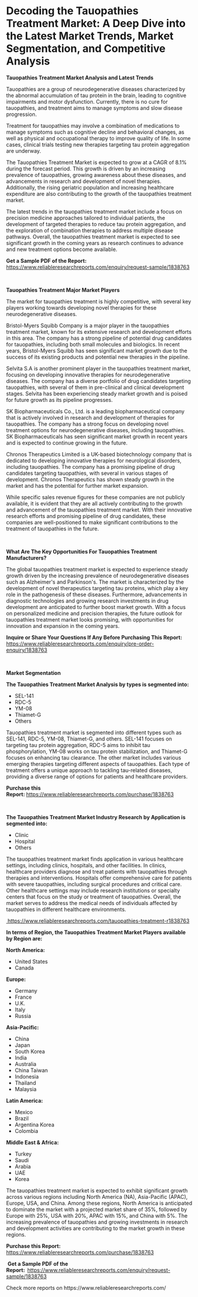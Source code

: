 <p><h1>Decoding the Tauopathies Treatment Market: A Deep Dive into the Latest Market Trends, Market Segmentation, and Competitive Analysis</h1></p><p><strong>Tauopathies Treatment Market Analysis and Latest Trends</strong></p>
<p><p>Tauopathies are a group of neurodegenerative diseases characterized by the abnormal accumulation of tau protein in the brain, leading to cognitive impairments and motor dysfunction. Currently, there is no cure for tauopathies, and treatment aims to manage symptoms and slow disease progression.</p><p>Treatment for tauopathies may involve a combination of medications to manage symptoms such as cognitive decline and behavioral changes, as well as physical and occupational therapy to improve quality of life. In some cases, clinical trials testing new therapies targeting tau protein aggregation are underway.</p><p>The Tauopathies Treatment Market is expected to grow at a CAGR of 8.1% during the forecast period. This growth is driven by an increasing prevalence of tauopathies, growing awareness about these diseases, and advancements in research and development of novel therapies. Additionally, the rising geriatric population and increasing healthcare expenditure are also contributing to the growth of the tauopathies treatment market.</p><p>The latest trends in the tauopathies treatment market include a focus on precision medicine approaches tailored to individual patients, the development of targeted therapies to reduce tau protein aggregation, and the exploration of combination therapies to address multiple disease pathways. Overall, the tauopathies treatment market is expected to see significant growth in the coming years as research continues to advance and new treatment options become available.</p></p>
<p><strong>Get a Sample PDF of the Report:&nbsp;</strong> <a href="https://www.reliableresearchreports.com/enquiry/request-sample/1838763">https://www.reliableresearchreports.com/enquiry/request-sample/1838763</a></p>
<p>&nbsp;</p>
<p><strong>Tauopathies Treatment Major Market Players</strong></p>
<p><p>The market for tauopathies treatment is highly competitive, with several key players working towards developing novel therapies for these neurodegenerative diseases. </p><p>Bristol-Myers Squibb Company is a major player in the tauopathies treatment market, known for its extensive research and development efforts in this area. The company has a strong pipeline of potential drug candidates for tauopathies, including both small molecules and biologics. In recent years, Bristol-Myers Squibb has seen significant market growth due to the success of its existing products and potential new therapies in the pipeline.</p><p>Selvita S.A is another prominent player in the tauopathies treatment market, focusing on developing innovative therapies for neurodegenerative diseases. The company has a diverse portfolio of drug candidates targeting tauopathies, with several of them in pre-clinical and clinical development stages. Selvita has been experiencing steady market growth and is poised for future growth as its pipeline progresses.</p><p>SK Biopharmaceuticals Co., Ltd. is a leading biopharmaceutical company that is actively involved in research and development of therapies for tauopathies. The company has a strong focus on developing novel treatment options for neurodegenerative diseases, including tauopathies. SK Biopharmaceuticals has seen significant market growth in recent years and is expected to continue growing in the future.</p><p>Chronos Therapeutics Limited is a UK-based biotechnology company that is dedicated to developing innovative therapies for neurological disorders, including tauopathies. The company has a promising pipeline of drug candidates targeting tauopathies, with several in various stages of development. Chronos Therapeutics has shown steady growth in the market and has the potential for further market expansion.</p><p>While specific sales revenue figures for these companies are not publicly available, it is evident that they are all actively contributing to the growth and advancement of the tauopathies treatment market. With their innovative research efforts and promising pipeline of drug candidates, these companies are well-positioned to make significant contributions to the treatment of tauopathies in the future.</p></p>
<p>&nbsp;</p>
<p><strong>What Are The Key Opportunities For Tauopathies Treatment Manufacturers?</strong></p>
<p><p>The global tauopathies treatment market is expected to experience steady growth driven by the increasing prevalence of neurodegenerative diseases such as Alzheimer's and Parkinson's. The market is characterized by the development of novel therapeutics targeting tau proteins, which play a key role in the pathogenesis of these diseases. Furthermore, advancements in diagnostic technologies and growing research investments in drug development are anticipated to further boost market growth. With a focus on personalized medicine and precision therapies, the future outlook for tauopathies treatment market looks promising, with opportunities for innovation and expansion in the coming years.</p></p>
<p><strong>Inquire or Share Your Questions If Any Before Purchasing This Report:</strong> <a href="https://www.reliableresearchreports.com/enquiry/pre-order-enquiry/1838763">https://www.reliableresearchreports.com/enquiry/pre-order-enquiry/1838763</a></p>
<p>&nbsp;</p>
<p><strong>Market Segmentation</strong></p>
<p><strong>The Tauopathies Treatment Market Analysis by types is segmented into:</strong></p>
<p><ul><li>SEL-141</li><li>RDC-5</li><li>YM-08</li><li>Thiamet-G</li><li>Others</li></ul></p>
<p><p>Tauopathies treatment market is segmented into different types such as SEL-141, RDC-5, YM-08, Thiamet-G, and others. SEL-141 focuses on targeting tau protein aggregation, RDC-5 aims to inhibit tau phosphorylation, YM-08 works on tau protein stabilization, and Thiamet-G focuses on enhancing tau clearance. The other market includes various emerging therapies targeting different aspects of tauopathies. Each type of treatment offers a unique approach to tackling tau-related diseases, providing a diverse range of options for patients and healthcare providers.</p></p>
<p><strong>Purchase this Report:&nbsp;</strong><a href="https://www.reliableresearchreports.com/purchase/1838763">https://www.reliableresearchreports.com/purchase/1838763</a></p>
<p>&nbsp;</p>
<p><strong>The Tauopathies Treatment Market Industry Research by Application is segmented into:</strong></p>
<p><ul><li>Clinic</li><li>Hospital</li><li>Others</li></ul></p>
<p><p>The tauopathies treatment market finds application in various healthcare settings, including clinics, hospitals, and other facilities. In clinics, healthcare providers diagnose and treat patients with tauopathies through therapies and interventions. Hospitals offer comprehensive care for patients with severe tauopathies, including surgical procedures and critical care. Other healthcare settings may include research institutions or specialty centers that focus on the study or treatment of tauopathies. Overall, the market serves to address the medical needs of individuals affected by tauopathies in different healthcare environments.</p></p>
<p><a href="https://www.reliableresearchreports.com/tauopathies-treatment-r1838763">&nbsp;https://www.reliableresearchreports.com/tauopathies-treatment-r1838763</a></p>
<p><strong>In terms of Region, the Tauopathies Treatment Market Players available by Region are:</strong></p>
<p>
    <p> <strong> North America: </strong>
        <ul>
            <li>United States</li>
            <li>Canada</li>
        </ul>
        </p> 
    <p> <strong> Europe: </strong>
        <ul>
            <li>Germany</li>
            <li>France</li>
            <li>U.K.</li>
            <li>Italy</li>
            <li>Russia</li>
        </ul>
        </p> 
    <p> <strong> Asia-Pacific: </strong>
        <ul>
            <li>China</li>
            <li>Japan</li>
            <li>South Korea</li>
            <li>India</li>
            <li>Australia</li>
            <li>China Taiwan</li>
            <li>Indonesia</li>
            <li>Thailand</li>
            <li>Malaysia</li>
        </ul>
        </p> 
    <p> <strong> Latin America: </strong>
        <ul>
            <li>Mexico</li>
            <li>Brazil</li>
            <li>Argentina Korea</li>
            <li>Colombia</li>
        </ul>
        </p> 
    <p> <strong> Middle East & Africa: </strong>
        <ul>
            <li>Turkey</li>
            <li>Saudi</li>
            <li>Arabia</li>
            <li>UAE</li>
            <li>Korea</li>
        </ul>
    </p>
    </p>
<p><p>The tauopathies treatment market is expected to exhibit significant growth across various regions including North America (NA), Asia-Pacific (APAC), Europe, USA, and China. Among these regions, North America is anticipated to dominate the market with a projected market share of 35%, followed by Europe with 25%, USA with 20%, APAC with 15%, and China with 5%. The increasing prevalence of tauopathies and growing investments in research and development activities are contributing to the market growth in these regions.</p></p>
<p><strong>Purchase this Report: </strong><a href="https://www.reliableresearchreports.com/purchase/1838763">https://www.reliableresearchreports.com/purchase/1838763</a></p>
<p>&nbsp;<strong>Get a Sample PDF of the Report:&nbsp;&nbsp;</strong><a href="https://www.reliableresearchreports.com/enquiry/request-sample/1838763">https://www.reliableresearchreports.com/enquiry/request-sample/1838763</a></p>
<p><strong></strong></p>
<p>Check more reports on https://www.reliableresearchreports.com/</p>